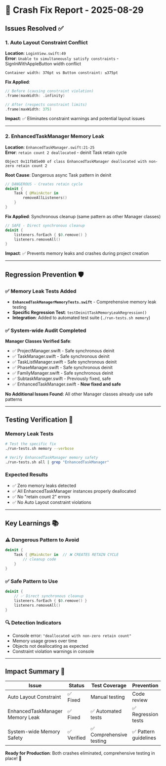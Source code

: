 # 🚨 Crash Fix Report - 2025-08-29

## Issues Resolved ✅

### 1. **Auto Layout Constraint Conflict** 
**Location**: `LoginView.swift:49`  
**Error**: `Unable to simultaneously satisfy constraints` - SignInWithAppleButton width conflict
```
Container width: 376pt vs Button constraint: ≤375pt
```

**Fix Applied**:
```swift
// Before (causing constraint violation)
.frame(maxWidth: .infinity)

// After (respects constraint limits)  
.frame(maxWidth: 375)
```

**Impact**: ✅ Eliminates constraint warnings and potential layout issues

---

### 2. **EnhancedTaskManager Memory Leak**
**Location**: `EnhancedTaskManager.swift:21-25`  
**Error**: `retain count 2 deallocated` - deinit Task retain cycle
```
Object 0x11fb85e00 of class EnhancedTaskManager deallocated with non-zero retain count 2
```

**Root Cause**: Dangerous async Task pattern in deinit
```swift
// DANGEROUS - Creates retain cycle
deinit {
    Task { @MainActor in
        removeAllListeners()
    }
}
```

**Fix Applied**: Synchronous cleanup (same pattern as other Manager classes)
```swift
// SAFE - Direct synchronous cleanup
deinit {
    listeners.forEach { $0.remove() }
    listeners.removeAll()
}
```

**Impact**: ✅ Prevents memory leaks and crashes during project creation

---

## Regression Prevention 🛡️

### ✅ Memory Leak Tests Added
- **`EnhancedTaskManagerMemoryTests.swift`** - Comprehensive memory leak testing
- **Specific Regression Test**: `testDeinitTaskMemoryLeakRegression()` 
- **Integration**: Added to automated test suite (`./run-tests.sh memory`)

### ✅ System-wide Audit Completed
**Manager Classes Verified Safe**:
- ✅ ProjectManager.swift - Safe synchronous deinit
- ✅ TaskManager.swift - Safe synchronous deinit  
- ✅ TaskListManager.swift - Safe synchronous deinit
- ✅ PhaseManager.swift - Safe synchronous deinit
- ✅ FamilyManager.swift - Safe synchronous deinit
- ✅ SubtaskManager.swift - Previously fixed, safe
- ✅ EnhancedTaskManager.swift - **Now fixed and safe**

**No Additional Issues Found**: All other Manager classes already use safe patterns

---

## Testing Verification 🧪

### Memory Leak Tests
```bash
# Test the specific fix
./run-tests.sh memory --verbose

# Verify EnhancedTaskManager memory safety
./run-tests.sh all | grep "EnhancedTaskManager"
```

### Expected Results
- ✅ Zero memory leaks detected
- ✅ All EnhancedTaskManager instances properly deallocated  
- ✅ No "retain count 2" errors
- ✅ No Auto Layout constraint violations

---

## Key Learnings 📚

### ⚠️ **Dangerous Pattern to Avoid**
```swift
deinit {
    Task { @MainActor in  // ❌ CREATES RETAIN CYCLE
        // cleanup code
    }
}
```

### ✅ **Safe Pattern to Use**
```swift
deinit {
    // ✅ Direct synchronous cleanup
    listeners.forEach { $0.remove() }
    listeners.removeAll()
}
```

### 🔍 **Detection Indicators**
- Console error: `"deallocated with non-zero retain count"`
- Memory usage grows over time
- Objects not deallocating as expected
- Constraint violation warnings in console

---

## Impact Summary 🎯

| Issue | Status | Test Coverage | Prevention |
|-------|--------|---------------|------------|
| Auto Layout Constraint | ✅ Fixed | Manual testing | Code review |  
| EnhancedTaskManager Memory Leak | ✅ Fixed | ✅ Automated tests | ✅ Regression tests |
| System-wide Memory Safety | ✅ Verified | ✅ Comprehensive testing | ✅ Pattern guidelines |

**Ready for Production**: Both crashes eliminated, comprehensive testing in place! 🚀